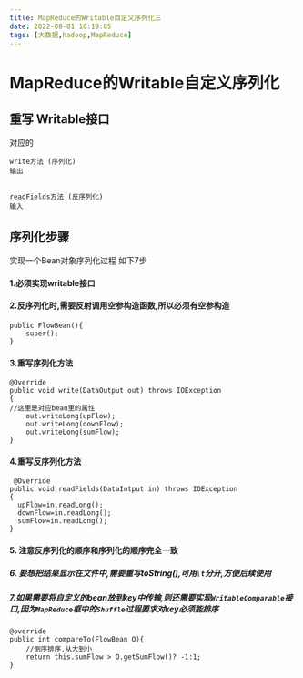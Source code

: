 ```yaml
---
title: MapReduce的Writable自定义序列化三
date: 2022-08-01 16:19:05
tags: [大数据,hadoop,MapReduce]
---
```

# MapReduce的Writable自定义序列化
## 重写 Writable接口

对应的
 ```
 write方法 (序列化)
 输出
 
 
 readFields方法 (反序列化)
 输入 
 ```
 <!--more-->

## 序列化步骤
实现一个Bean对象序列化过程 如下7步

#### 1.必须实现writable接口


#### 2.反序列化时,需要反射调用空参构造函数,所以必须有空参构造
 ```
 public FlowBean(){
     super();
 }
 ```
#### 3.重写序列化方法
 ```
 @Override
 public void write(DataOutput out) throws IOException
 {
 //这里是对应bean里的属性
     out.writeLong(upFlow);
     out.writeLong(downFlow);
     out.writeLong(sumFlow);
 }
 ```

#### 4.重写反序列化方法
 ```
  @Override
 public void readFields(DataIntput in) throws IOException
 {
   upFlow=in.readLong();
   downFlow=in.readLong();
   sumFlow=in.readLong();
 }
 
 ```

#### 5. 注意反序列化的顺序和序列化的顺序完全一致

##### 6. 要想把结果显示在文件中,需要重写toString(),可用`\t`分开,方便后续使用

##### 7.如果需要将自定义的bean放到key中传输,则还需要实现`WritableComparable`接口,因为`MapReduce`框中的`Shuffle`过程要求对key必须能排序
 ```
 @override
 public int compareTo(FlowBean O){
     //倒序排序,从大到小
     return this.sumFlow > O.getSumFlow()? -1:1;
 }
 
 ```